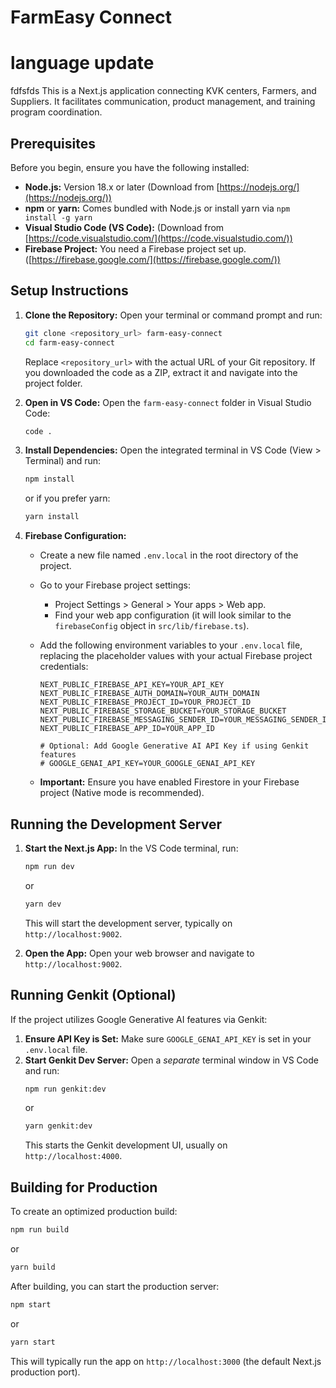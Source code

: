 # FarmEasy Connect
# language update
fdfsfds
This is a Next.js application connecting KVK centers, Farmers, and Suppliers. It facilitates communication, product management, and training program coordination.

## Prerequisites

Before you begin, ensure you have the following installed:

*   **Node.js:** Version 18.x or later (Download from [https://nodejs.org/](https://nodejs.org/))
*   **npm** or **yarn:** Comes bundled with Node.js or install yarn via `npm install -g yarn`
*   **Visual Studio Code (VS Code):** (Download from [https://code.visualstudio.com/](https://code.visualstudio.com/))
*   **Firebase Project:** You need a Firebase project set up. ([https://firebase.google.com/](https://firebase.google.com/))

## Setup Instructions

1.  **Clone the Repository:**
    Open your terminal or command prompt and run:
    ```bash
    git clone <repository_url> farm-easy-connect
    cd farm-easy-connect
    ```
    Replace `<repository_url>` with the actual URL of your Git repository. If you downloaded the code as a ZIP, extract it and navigate into the project folder.

2.  **Open in VS Code:**
    Open the `farm-easy-connect` folder in Visual Studio Code:
    ```bash
    code .
    ```


    

3.  **Install Dependencies:**
    Open the integrated terminal in VS Code (View > Terminal) and run:
    ```bash
    npm install
    ```
    or if you prefer yarn:
    ```bash
    yarn install
    ```

4.  **Firebase Configuration:**
    *   Create a new file named `.env.local` in the root directory of the project.
    *   Go to your Firebase project settings:
        *   Project Settings > General > Your apps > Web app.
        *   Find your web app configuration (it will look similar to the `firebaseConfig` object in `src/lib/firebase.ts`).
    *   Add the following environment variables to your `.env.local` file, replacing the placeholder values with your actual Firebase project credentials:

        ```dotenv
        NEXT_PUBLIC_FIREBASE_API_KEY=YOUR_API_KEY
        NEXT_PUBLIC_FIREBASE_AUTH_DOMAIN=YOUR_AUTH_DOMAIN
        NEXT_PUBLIC_FIREBASE_PROJECT_ID=YOUR_PROJECT_ID
        NEXT_PUBLIC_FIREBASE_STORAGE_BUCKET=YOUR_STORAGE_BUCKET
        NEXT_PUBLIC_FIREBASE_MESSAGING_SENDER_ID=YOUR_MESSAGING_SENDER_ID
        NEXT_PUBLIC_FIREBASE_APP_ID=YOUR_APP_ID

        # Optional: Add Google Generative AI API Key if using Genkit features
        # GOOGLE_GENAI_API_KEY=YOUR_GOOGLE_GENAI_API_KEY
        ```

    *   **Important:** Ensure you have enabled Firestore in your Firebase project (Native mode is recommended).

## Running the Development Server

1.  **Start the Next.js App:**
    In the VS Code terminal, run:
    ```bash
    npm run dev
    ```
    or
    ```bash
    yarn dev
    ```
    This will start the development server, typically on `http://localhost:9002`.

2.  **Open the App:**
    Open your web browser and navigate to `http://localhost:9002`.

## Running Genkit (Optional)

If the project utilizes Google Generative AI features via Genkit:

1.  **Ensure API Key is Set:** Make sure `GOOGLE_GENAI_API_KEY` is set in your `.env.local` file.
2.  **Start Genkit Dev Server:**
    Open a *separate* terminal window in VS Code and run:
    ```bash
    npm run genkit:dev
    ```
    or
    ```bash
    yarn genkit:dev
    ```
    This starts the Genkit development UI, usually on `http://localhost:4000`.

## Building for Production

To create an optimized production build:

```bash
npm run build
```

or

```bash
yarn build
```

After building, you can start the production server:

```bash
npm start
```

or

```bash
yarn start
```

This will typically run the app on `http://localhost:3000` (the default Next.js production port).
